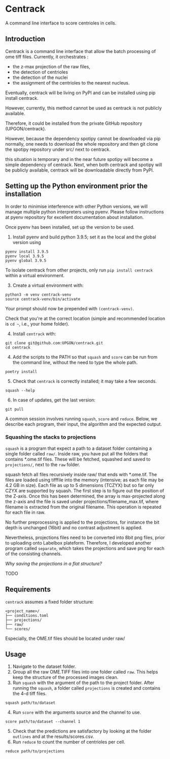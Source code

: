# Centrack

A command line interface to score centrioles in cells.

## Introduction

Centrack is a command line interface that allow the batch processing of ome tiff files.
Currently, it orchestrates :
- the z-max projection of the raw files, 
- the detection of centrioles 
- the detection of the nuclei
- the assignment of the centrioles to the nearest nucleus.

Eventually, centrack will be living on PyPI and can be installed using pip 
install centrack.

However, currently, this method cannot be used as centrack is not publicly 
available.

Therefore, it could be installed from the private GitHub repository 
(UPGON/centrack).

However, because the dependency spotipy cannot be downloaded via pip 
normally, one needs to download the whole repository and then git clone the 
spotipy repository under src/ next to centrack.

this situation is temporary and in the near future spotipy will become a 
simple dependency of centrack. Next, when both centrack and spotipy will be 
publicly available, centrack will be downloadable directly from PyPI.


## Setting up the Python environment prior the installation

In order to minimise interference with other Python versions, we will manage 
multiple python interpreters using pyenv. Please follow instructions at 
pyenv repository for excellent documentation about installation.

Once pyenv has been installed, set up the version to be used.

1. Install pyenv and build python 3.9.5; set it as the local and the global version using
```shell
pyenv install 3.9.5
pyenv local 3.9.5
pyenv global 3.9.5
```

To isolate centrack from other projects, only run `pip install centrack`
within a virtual environment.

3. Create a virtual environment with:
```shell
python3 -m venv centrack-venv
source centrack-venv/bin/activate
```
Your prompt should now be prepended with `(centrack-venv)`.

Check that you're at the correct location (simple and recommended location 
is `cd ~`, i.e., your home folder). 

4. Install `centrack` with:
```shell
git clone git@github.com:UPGON/centrack.git
cd centrack
```

4. Add the scripts to the PATH so that `squash` and `score` can be run from 
the command line, without the need to type the whole path.
```shell
poetry install
```

5. Check that `centrack` is correctly installed; it may take a few seconds.

```shell
squash --help
```

6. In case of updates, get the last version:
```shell
git pull

```
A common session involves running `squash`, `score` and `reduce`. Below, we 
describe each program, their input, the algorithm and the expected output.

### Squashing the stacks to projections
`squash` is a program that expect a path to a dataset folder containing a single folder 
called `raw/`. Inside raw, you have put all the folders that contains *.ome.tif 
files. These will be fetched, 
squashed and saved to `projections/`, next to the `raw` folder.

squash fetch all files recursively inside raw/ that ends with *.ome.tif. The 
files are loaded using tifffile into the memory (intensive; as each file may 
be 4.2 GB in size). Each file as up to 5 dimensions (TCZYX) but so far only 
CZYX are supported by squash. The first step is to figure out the position 
of the Z-axis. Once this has been determined, the array is max-projected 
along the z-axis and the file is saved under projections/filename_max.tif, 
where filename is extracted from the original filename. This operation is 
repeated for each file in raw.

No further preprocessing is applied to the projections, for instance the bit 
depth is unchanged (16bit) and no contrast adjustment is applied.

Nevertheless, projections files need to be converted into 8bit png files, 
prior to uploading onto Labelbox plateform. Therefore, I developed another 
program called `separate`, which takes the projections and save png for each 
of the consisting channels.

*Why saving the projections in a flat structure?*

TODO


## Requirements
`centrack` assumes a fixed folder structure:

```text
<project_name>/
├── conditions.toml
├── projections/
├── raw/
└── scores/
```
Especially, the OME.tif files should be located under raw/


## Usage

1. Navigate to the dataset folder.
2. Group all the raw OME.TIFF files into one folder called `raw`. This helps keep the structure of the processed images clean.
3. Run `squash` with the argument of the path to the project folder. After running the `squash`, a folder called `projections` is created and contains the 4-d tiff files.
```shell
squash path/to/dataset
```
4. Run `score` with the arguments source and the channel to use.
```shell
score path/to/dataset --channel 1
```
5. Check that the predictions are satisfactory by looking at the folder `outlines` and at the results/scores.csv.
6. Run `reduce` to count the number of centrioles per cell. 
```shell
reduce path/to/projections
```
